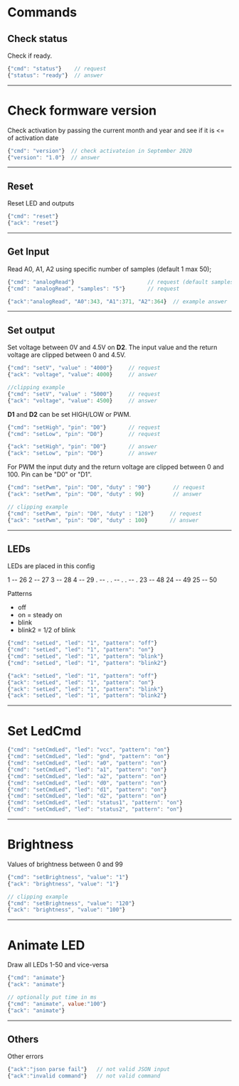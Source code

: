 # Commands


## Check status

Check if ready.

```js
{"cmd": "status"}    // request
{"status": "ready"}  // answer
```

---
# Check formware version

Check activation by passing the current month and year and see if it is <= of activation date

```js
{"cmd": "version"}  // check activateion in September 2020
{"version": "1.0"}  // answer
```

---
## Reset

Reset LED and outputs
```js
{"cmd": "reset"}
{"ack": "reset"}
```

---
## Get Input

Read A0, A1, A2 using specific number of samples (default 1 max 50);

```js
{"cmd": "analogRead"}                       // request (default samples = 1)
{"cmd": "analogRead", "samples": "5"}       // request

{"ack":"analogRead", "A0":343, "A1":371, "A2":364}  // example answer
```

---
## Set output

Set voltage between 0V and 4.5V on **D2**. The input value and the return voltage are clipped between 0 and 4.5V.
```js
{"cmd": "setV", "value" : "4000"}     // request
{"ack": "voltage", "value": 4000}     // answer

//clipping example
{"cmd": "setV", "value" : "5000"}     // request
{"ack": "voltage", "value": 4500}     // answer
```

**D1** and **D2** can be set HIGH/LOW or PWM.

```js
{"cmd": "setHigh", "pin": "D0"}       // request
{"cmd": "setLow", "pin": "D0"}        // request

{"ack": "setHigh", "pin": "D0"}       // answer
{"ack": "setLow", "pin": "D0"}        // answer
```

For PWM the input duty and the return voltage are clipped between 0 and 100. Pin can be "D0" or "D1".
```js
{"cmd": "setPwm", "pin": "D0", "duty" : "90"}       // request
{"ack": "setPwm", "pin": "D0", "duty" : 90}         // answer

// clipping example
{"cmd": "setPwm", "pin": "D0", "duty" : "120"}     // request
{"ack": "setPwm", "pin": "D0", "duty" : 100}       // answer
```

---
## LEDs

LEDs are placed in this config

1   --  26
2   --  27
3   --  28
4   --  29
.   --  .
.   --  .
.   --  .
23  --  48
24  --  49
25  --  50


Patterns 
* off
* on = steady on
* blink
* blink2 = 1/2 of blink

```js
{"cmd": "setLed", "led": "1", "pattern": "off"} 
{"cmd": "setLed", "led": "1", "pattern": "on"} 
{"cmd": "setLed", "led": "1", "pattern": "blink"} 
{"cmd": "setLed", "led": "1", "pattern": "blink2"} 

{"ack": "setLed", "led": "1", "pattern": "off"} 
{"ack": "setLed", "led": "1", "pattern": "on"} 
{"ack": "setLed", "led": "1", "pattern": "blink"} 
{"ack": "setLed", "led": "1", "pattern": "blink2"} 
```

---
# Set LedCmd
```js
{"cmd": "setCmdLed", "led": "vcc", "pattern": "on"}
{"cmd": "setCmdLed", "led": "gnd", "pattern": "on"}
{"cmd": "setCmdLed", "led": "a0", "pattern": "on"}
{"cmd": "setCmdLed", "led": "a1", "pattern": "on"}
{"cmd": "setCmdLed", "led": "a2", "pattern": "on"}
{"cmd": "setCmdLed", "led": "d0", "pattern": "on"}
{"cmd": "setCmdLed", "led": "d1", "pattern": "on"}
{"cmd": "setCmdLed", "led": "d2", "pattern": "on"}
{"cmd": "setCmdLed", "led": "status1", "pattern": "on"}
{"cmd": "setCmdLed", "led": "status2", "pattern": "on"}
```


---
# Brightness

Values of brightness between 0 and 99
```js
{"cmd": "setBrightness", "value": "1"} 
{"ack": "brightness", "value": "1"} 

// clipping example
{"cmd": "setBrightness", "value": "120"} 
{"ack": "brightness", "value": "100"} 
```

---
# Animate LED

Draw all LEDs 1-50 and vice-versa

```js
{"cmd": "animate"}
{"ack": "animate"} 

// optionally put time in ms
{"cmd": "animate", value:"100"}
{"ack": "animate"} 
```

---
## Others

Other errors
```js
{"ack":"json parse fail"}   // not valid JSON input
{"ack":"invalid command"}   // not valid command
```


